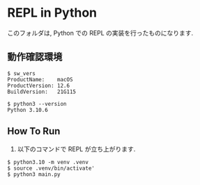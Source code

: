 # REPL in Python

このフォルダは, Python での REPL の実装を行ったものになります.

## 動作確認環境

```
$ sw_vers
ProductName:	macOS
ProductVersion:	12.6
BuildVersion:	21G115

$ python3 --version
Python 3.10.6
```

## How To Run

1. 以下のコマンドで REPL が立ち上がります.

```
$ python3.10 -m venv .venv
$ source .venv/bin/activate'
$ python3 main.py
```
